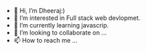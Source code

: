 - 👋 Hi, I’m Dheeraj:)
- 👀 I’m interested in Full stack web devlopmet.
- 🌱 I’m currently learning javascrip.
- 💞️ I’m looking to collaborate on ...
- 📫 How to reach me ...

<!---
itsdheeraj007/itsdheeraj007 is a ✨ special ✨ repository because its `README.md` (this file) appears on your GitHub profile.
You can click the Preview link to take a look at your changes.
--->
